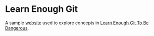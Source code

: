 # Learn Enough Git

A sample [website](https://ramon-luis.github.io/learn-enough-git/) used to explore concepts in [Learn Enough Git To Be Dangerous](http://learnenough.com/git-tutorial).
